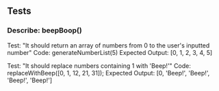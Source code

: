 ## Tests

### Describe: beepBoop()

Test: "It should return an array of numbers from 0 to the user's inputted number"
Code: generateNumberList(5)
Expected Output: [0, 1, 2, 3, 4, 5]

Test: "It should replace numbers containing 1 with 'Beep!'"
Code: replaceWithBeep([0, 1, 12, 21, 31]);
Expected Output: [0, 'Beep!', 'Beep!', 'Beep!', 'Beep!']
